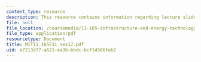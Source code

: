 ```yaml
---
content_type: resource
description: This resource contains information regarding lecture slides.
file: null
file_location: /coursemedia/11-165-infrastructure-and-energy-technology-challenges-fall-2011/e7213d77a621ea3bbbdcbcf14506feb2_MIT11_165F11_ses17.pdf
file_type: application/pdf
resourcetype: Document
title: MIT11_165F11_ses17.pdf
uid: e7213d77-a621-ea3b-bbdc-bcf14506feb2
---
```

